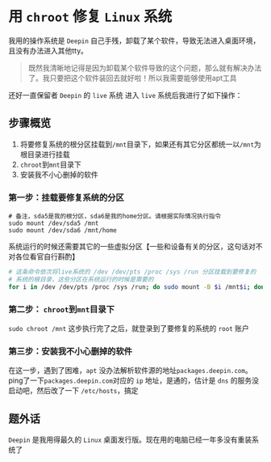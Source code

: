 # 用 `chroot` 修复 `Linux` 系统

我用的操作系统是 `Deepin`
自己手残，卸载了某个软件，导致无法进入桌面环境，且没有办法进入其他tty。

> 既然我清晰地记得是因为卸载某个软件导致的这个问题，那么就有解决办法了。我只要把这个软件装回去就好啦！所以我需要能够使用apt工具

还好一直保留者 `Deepin` 的 `live` 系统
进入 `live` 系统后我进行了如下操作：

## 步骤概览

1. 将要修复系统的根分区挂载到`/mnt`目录下，如果还有其它分区都统一以`/mnt`为根目录进行挂载
2. `chroot`到`mnt`目录下
3. 安装我不小心删掉的软件

### 第一步：挂载要修复系统的分区

```shell
# 备注，sda5是我的根分区，sda6是我的home分区。请根据实际情况执行指令
sudo mount /dev/sda5 /mnt
sudo mount /dev/sda6 /mnt/home 
```

系统运行的时候还需要其它的一些虚拟分区【一些和设备有关的分区，这句话对不对各位看官自行斟酌】

``` sh
# 这条命令依次将live系统的 /dev /dev/pts /proc /sys /run 分区挂载到要修复的
# 系统的根目录，这些分区在系统运行的时候是需要的
for i in /dev /dev/pts /proc /sys /run; do sudo mount -B $i /mnt$i; done
```

### 第二步： `chroot`到`mnt`目录下

`sudo chroot /mnt`
这步执行完了之后，就登录到了要修复的系统的 `root` 账户

### 第三步：安装我不小心删掉的软件

在这一步，遇到了困难，`apt` 没办法解析软件源的地址`packages.deepin.com`。ping了一下`packages.deepin.com`对应的 `ip` 地址，是通的，估计是 `dns` 的服务没启动吧，然后改了一下 `/etc/hosts`，搞定

## 题外话

`Deepin` 是我用得最久的 `Linux` 桌面发行版。现在用的电脑已经一年多没有重装系统了

 
 <comment-comment/> 
 